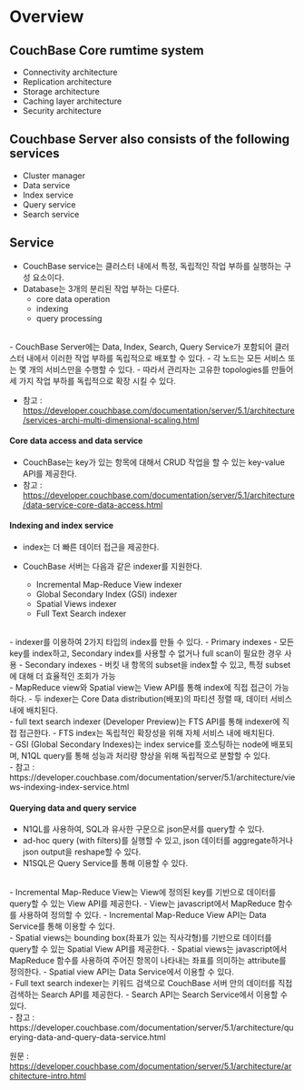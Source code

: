 # Overview

## CouchBase Core rumtime system

- Connectivity architecture
- Replication architecture
- Storage architecture
- Caching layer architecture
- Security architecture

## Couchbase Server also consists of the following services

- Cluster manager
- Data service
- Index service
- Query service
- Search service

## Service

- CouchBase service는 클러스터 내에서 특정, 독립적인 작업 부하를 실행하는 구성 요소이다.
- Database는 3개의 분리된 작업 부하는 다룬다.
    - core data operation
    - indexing
    - query processing
<br>
- CouchBase Server에는 Data, Index, Search, Query Service가 포함되어 클러스터 내에서 이러한 작업 부하를 독립적으로 배포할 수 있다.
    - 각 노드는 모든 서비스 또는 몇 개의 서비스만을 수행할 수 있다.
    - 따라서 관리자는 고유한 topologies를 만들어 세 가지 작업 부하를 독립적으로 확장 시킬 수 있다.

- 참고 : https://developer.couchbase.com/documentation/server/5.1/architecture/services-archi-multi-dimensional-scaling.html

#### Core data access and data service

- CouchBase는 key가 있는 항목에 대해서 CRUD 작업을 할 수 있는 key-value API를 제공한다.
- 참고 : https://developer.couchbase.com/documentation/server/5.1/architecture/data-service-core-data-access.html

#### Indexing and index service

- index는 더 빠른 데이터 접근을 제공한다.

- CouchBase 서버는 다음과 같은 indexer를 지원한다.
    - Incremental Map-Reduce View indexer
    - Global Secondary Index (GSI) indexer
    - Spatial Views indexer
    - Full Text Search indexer
<br>
- indexer를 이용하여 2가지 타입의 index를 만들 수 있다.
    - Primary indexes
        - 모든 key를 index하고, Secondary index를 사용할 수 없거나 full scan이 필요한 경우 사용
    - Secondary indexes
        - 버킷 내 항목의 subset을 index할 수 있고, 특정 subset에 대해 더 효율적인 조회가 가능
<br>    
- MapReduce view와 Spatial view는 View API를 통해 index에 직접 접근이 가능하다.
- 두 indexer는 Core Data distribution(배포)의 파티션 정렬 때, 데이터 서비스 내에 배치된다.
<br>
- full text search indexer (Developer Preview)는 FTS API를 통해 indexer에 직접 접근한다.
- FTS index는 독립적인 확장성을 위해 자체 서비스 내에 배치된다.
<br>
- GSI (Global Secondary Indexes)는 index service를 호스팅하는 node에 배포되며, N1QL query를 통해 성능과 처리량 향상을 위해 독립적으로 분할할 수 있다.
<br>
- 참고 : https://developer.couchbase.com/documentation/server/5.1/architecture/views-indexing-index-service.html

#### Querying data and query service

- N1QL를 사용하여, SQL과 유사한 구문으로 json문서를 query할 수 있다.
- ad-hoc query (with filters)를 실행할 수 있고, json 데이터를 aggregate하거나 json output을 reshape할 수 있다.
- N1SQL은 Query Service를 통해 이용할 수 있다.
<br>
- Incremental Map-Reduce View는 View에 정의된 key를 기반으로 데이터를 query할 수 있는 View API를 제공한다.
-  View는 javascript에서 MapReduce 함수를 사용하여 정의할 수 있다.
- Incremental Map-Reduce View API는 Data Service를 통해 이용할 수 있다.
<br>
- Spatial views는 bounding box(좌표가 있는 직사각형)를 기반으로 데이터를 query할 수 있는  Spatial View API를 제공한다.
- Spatial views는 javascript에서 MapReduce 함수를 사용하여 주어진 항목이 나타내는 좌표를 의미하는 attribute를 정의한다.
- Spatial view API는 Data Service에서 이용할 수 있다.
<br>
- Full text search indexer는 키워드 검색으로 CouchBase 서버 안의 데이터를 직접 검색하는 Search API를 제공한다.
- Search API는  Search Service에서 이용할 수 있다.
<br>
- 참고 : https://developer.couchbase.com/documentation/server/5.1/architecture/querying-data-and-query-data-service.html


원문 : https://developer.couchbase.com/documentation/server/5.1/architecture/architecture-intro.html

